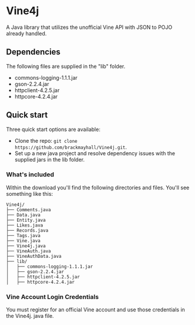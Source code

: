 Vine4j
======

A Java library that utilizes the unofficial Vine API with JSON to POJO already handled.

## Dependencies

The following files are supplied in the "lib" folder.

* commons-logging-1.1.1.jar
* gson-2.2.4.jar
* httpclient-4.2.5.jar
* httpcore-4.2.4.jar


## Quick start

Three quick start options are available:

* Clone the repo: `git clone https://github.com/brackmayhall/Vine4j.git`.
* Set up a new java project and resolve dependency issues with the supplied jars in the lib folder.

### What's included

Within the download you'll find the following directories and files. You'll see something like this:

```
Vine4j/
├── Comments.java
├── Data.java
├── Entity.java
├── Likes.java
├── Records.java
├── Tags.java
├── Vine.java
├── Vine4j.java
├── VineAuth.java
├── VineAuthData.java
├── lib/
│   ├── commons-logging-1.1.1.jar
│   ├── gson-2.2.4.jar
│   ├── httpclient-4.2.5.jar
│   ├── httpcore-4.2.4.jar
```

### Vine Account Login Credentials

You must register for an official Vine account and use those credentials in the Vine4j. java file.
